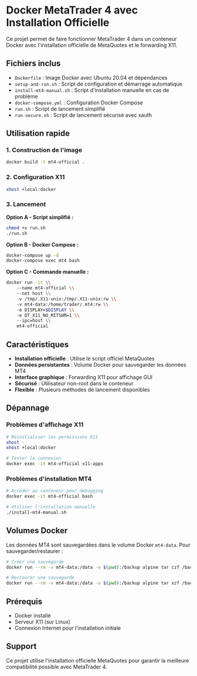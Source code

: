 # Docker MetaTrader 4 avec Installation Officielle

Ce projet permet de faire fonctionner MetaTrader 4 dans un conteneur Docker avec l'installation officielle de MetaQuotes et le forwarding X11.

## Fichiers inclus

- `Dockerfile` : Image Docker avec Ubuntu 20.04 et dépendances
- `setup-and-run.sh` : Script de configuration et démarrage automatique
- `install-mt4-manual.sh` : Script d'installation manuelle en cas de problème
- `docker-compose.yml` : Configuration Docker Compose
- `run.sh` : Script de lancement simplifié
- `run-secure.sh` : Script de lancement sécurisé avec xauth

## Utilisation rapide

### 1. Construction de l'image

```bash
docker build -t mt4-official .
```

### 2. Configuration X11

```bash
xhost +local:docker
```

### 3. Lancement

**Option A - Script simplifié :**
```bash
chmod +x run.sh
./run.sh
```

**Option B - Docker Compose :**
```bash
docker-compose up -d
docker-compose exec mt4 bash
```

**Option C - Commande manuelle :**
```bash
docker run -it \\
    --name mt4-official \\
    --net host \\
    -v /tmp/.X11-unix:/tmp/.X11-unix:rw \\
    -v mt4-data:/home/trader/.mt4:rw \\
    -e DISPLAY=$DISPLAY \\
    -e QT_X11_NO_MITSHM=1 \\
    --ipc=host \\
    mt4-official
```

## Caractéristiques

- **Installation officielle** : Utilise le script officiel MetaQuotes
- **Données persistantes** : Volume Docker pour sauvegarder les données MT4
- **Interface graphique** : Forwarding X11 pour affichage GUI
- **Sécurisé** : Utilisateur non-root dans le conteneur
- **Flexible** : Plusieurs méthodes de lancement disponibles

## Dépannage

### Problèmes d'affichage X11
```bash
# Réinitialiser les permissions X11
xhost -
xhost +local:docker

# Tester la connexion
docker exec -it mt4-official x11-apps
```

### Problèmes d'installation MT4
```bash
# Accéder au conteneur pour debugging
docker exec -it mt4-official bash

# Utiliser l'installation manuelle
./install-mt4-manual.sh
```

## Volumes Docker

Les données MT4 sont sauvegardées dans le volume Docker `mt4-data`. Pour sauvegarder/restaurer :

```bash
# Créer une sauvegarde
docker run --rm -v mt4-data:/data -v $(pwd):/backup alpine tar czf /backup/mt4-backup.tar.gz -C /data .

# Restaurer une sauvegarde
docker run --rm -v mt4-data:/data -v $(pwd):/backup alpine tar xzf /backup/mt4-backup.tar.gz -C /data
```

## Prérequis

- Docker installé
- Serveur X11 (sur Linux)
- Connexion Internet pour l'installation initiale

## Support

Ce projet utilise l'installation officielle MetaQuotes pour garantir la meilleure compatibilité possible avec MetaTrader 4.
